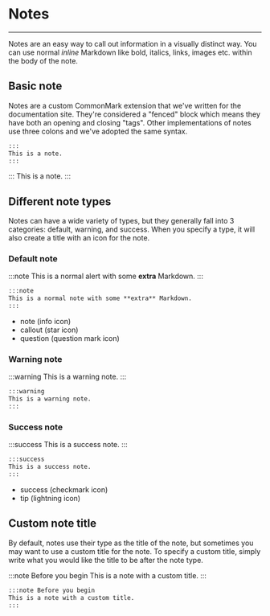 # Notes

---

Notes are an easy way to call out information in a visually distinct way. You can use normal *inline* Markdown like bold, italics, links, images etc. within the body of the note.

## Basic note

Notes are a custom CommonMark extension that we've written for the documentation site. They're considered a "fenced" block which means they have both an opening and closing "tags". Other implementations of notes use three colons and we've adopted the same syntax.

```markdown
:::
This is a note.
:::
```

:::
This is a note.
:::

## Different note types

Notes can have a wide variety of types, but they generally fall into 3 categories: default, warning, and success. When you specify a type, it will also create a title with an icon for the note.

### Default note

:::note
This is a normal alert with some **extra** Markdown.
:::

```markdown
:::note
This is a normal note with some **extra** Markdown.
:::
```

- note (info icon)
- callout (star icon)
- question (question mark icon)

### Warning note

:::warning
This is a warning note.
:::

```markdown
:::warning
This is a warning note.
:::
```

### Success note

:::success
This is a success note.
:::

```markdown
:::success
This is a success note.
:::
```

- success (checkmark icon)
- tip (lightning icon)

## Custom note title

By default, notes use their type as the title of the note, but sometimes you may want to use a custom title for the note. To specify a custom title, simply write what you would like the title to be after the note type.

:::note Before you begin
This is a note with a custom title.
:::

```markdown
:::note Before you begin
This is a note with a custom title.
:::
```
